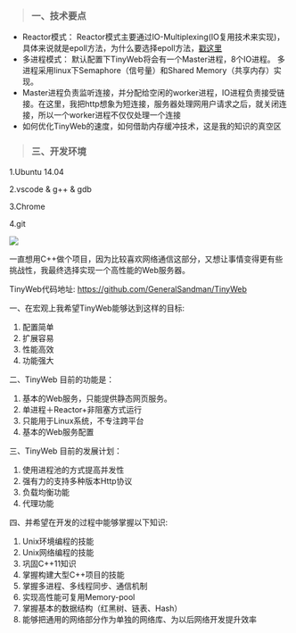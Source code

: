 > ### 一、技术要点

- Reactor模式：
    Reactor模式主要通过IO-Multiplexing(IO复用技术来实现)，具体来说就是epoll方法，为什么要选择epoll方法，[戳这里](http://blog.csdn.net/russell_tao/article/details/17119729)
- 多进程模式：
    默认配置下TinyWeb将会有一个Master进程，8个IO进程。
    多进程采用linux下Semaphore（信号量）和Shared Memory（共享内存）实现。
- Master进程负责监听连接，并分配给空闲的worker进程，IO进程负责接受链接。在这里，我把http想象为短连接，服务器处理网用户请求之后，就关闭连接，所以一个worker进程不仅仅处理一个连接
- 如何优化TinyWeb的速度，如何借助内存缓冲技术，这是我的知识的真空区



> ### 三、开发环境

1.Ubuntu 14.04

2.vscode & g++ & gdb

3.Chrome

4.git



![](http://oj8qdsa91.bkt.clouddn.com/steelsea.jpg)





一直想用C++做个项目，因为比较喜欢网络通信这部分，又想让事情变得更有些挑战性，我最终选择实现一个高性能的Web服务器。

TinyWeb代码地址:
https://github.com/GeneralSandman/TinyWeb

一、在宏观上我希望TinyWeb能够达到这样的目标:
1. 配置简单
2. 扩展容易
3. 性能高效
4. 功能强大

二、TinyWeb 目前的功能是：
1. 基本的Web服务，只能提供静态网页服务。
2. 单进程＋Reactor+非阻塞方式运行
3. 只能用于Linux系统，不专注跨平台
4. 基本的Web服务配置

三、TinyWeb 目前的发展计划：
1. 使用进程池的方式提高并发性
2. 强有力的支持多种版本Http协议
3. 负载均衡功能
4. 代理功能

四、并希望在开发的过程中能够掌握以下知识:
1. Unix环境编程的技能
2. Unix网络编程的技能
3. 巩固C++11知识
4. 掌握构建大型C++项目的技能
5. 掌握多进程、多线程同步、通信机制
6. 实现高性能可复用Memory-pool
7. 掌握基本的数据结构（红黑树、链表、Hash）
8. 能够把通用的网络部分作为单独的网络库、为以后网络开发提升效率